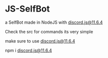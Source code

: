 # JS-SelfBot
a SelfBot made in NodeJS with discord.js@11.6.4

Check the src for commands its very simple 

make sure to use discord.js@11.6.4

npm i discord.js@11.6.4
